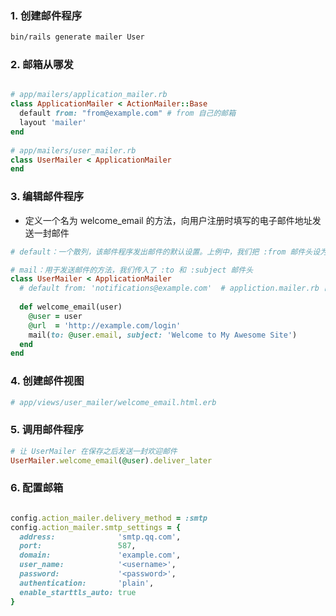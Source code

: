 ### 1. 创建邮件程序

```bash
bin/rails generate mailer User
```


### 2. 邮箱从哪发

```rb

# app/mailers/application_mailer.rb
class ApplicationMailer < ActionMailer::Base
  default from: "from@example.com" # from 自己的邮箱
  layout 'mailer'
end
 
# app/mailers/user_mailer.rb
class UserMailer < ApplicationMailer
end
```


### 3. 编辑邮件程序

- 定义一个名为 welcome_email 的方法，向用户注册时填写的电子邮件地址发送一封邮件

```rb
# default：一个散列，该邮件程序发出邮件的默认设置。上例中，我们把 :from 邮件头设为一个值，这个类中的所有动作都会使用这个值，不过可以在具体的动作中覆盖。

# mail：用于发送邮件的方法，我们传入了 :to 和 :subject 邮件头
class UserMailer < ApplicationMailer
  # default from: 'notifications@example.com'  # appliction.mailer.rb 已经定义了
 
  def welcome_email(user)
    @user = user
    @url  = 'http://example.com/login'
    mail(to: @user.email, subject: 'Welcome to My Awesome Site')
  end
end
```


### 4. 创建邮件视图


```rb
# app/views/user_mailer/welcome_email.html.erb
```


### 5. 调用邮件程序

```rb
# 让 UserMailer 在保存之后发送一封欢迎邮件
UserMailer.welcome_email(@user).deliver_later
```


### 6. 配置邮箱

```rb

config.action_mailer.delivery_method = :smtp
config.action_mailer.smtp_settings = {
  address:              'smtp.qq.com',
  port:                 587,
  domain:               'example.com',
  user_name:            '<username>',
  password:             '<password>',
  authentication:       'plain',
  enable_starttls_auto: true  
}
```